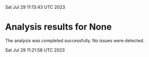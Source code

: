 Sat Jul 29 11:13:43 UTC 2023
# Analysis results for None
The analysis was completed successfully. No issues were detected.

Sat Jul 29 11:21:58 UTC 2023
